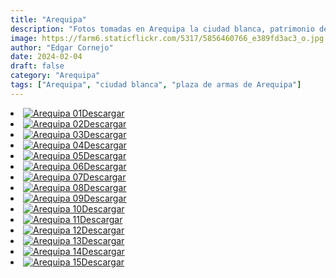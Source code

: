 ```yaml
---
title: "Arequipa"
description: "Fotos tomadas en Arequipa la ciudad blanca, patrimonio de la humanidad en la plaza de armas."
image: https://farm6.staticflickr.com/5317/5856460766_e389fd3ac3_o.jpg
author: "Edgar Cornejo"
date: 2024-02-04
draft: false
category: "Arequipa"
tags: ["Arequipa", "ciudad blanca", "plaza de armas de Arequipa"]
---
```


<li><a href="https://farm6.staticflickr.com/5317/5856460766_e389fd3ac3_o.jpg" download title="Descargar"><img src="https://farm6.staticflickr.com/5317/5856460766_1d66da7457_n.jpg" loading="lazy" alt="Arequipa 01">Descargar</a></li>
<li><a href="https://farm3.staticflickr.com/2762/5856463392_eff8719f42_o.jpg" download title="Descargar"><img src="https://farm3.staticflickr.com/2762/5856463392_f9ced74e68_n.jpg" loading="lazy" alt="Arequipa 02">Descargar</a></li>
<li><a href="https://farm4.staticflickr.com/3157/5855911663_c83b9b37af_o.jpg" download title="Descargar"><img src="https://farm4.staticflickr.com/3157/5855911663_ec7809b4bf_n.jpg" loading="lazy" alt="Arequipa 03">Descargar</a></li>
<li><a href="https://farm4.staticflickr.com/3067/5855914863_1b8e34d520_o.jpg" download title="Descargar"><img src="https://farm4.staticflickr.com/3067/5855914863_0259d71c8e_n.jpg" loading="lazy" alt="Arequipa 04">Descargar</a></li>
<li><a href="https://farm6.staticflickr.com/5078/5856472372_dd113e4090_o.jpg" download title="Descargar"><img src="https://farm6.staticflickr.com/5078/5856472372_155d6156a2_n.jpg" loading="lazy" alt="Arequipa 05">Descargar</a></li>
<li><a href="https://farm3.staticflickr.com/2661/5855921043_dd2d42b1f3_o.jpg" download title="Descargar"><img src="https://farm3.staticflickr.com/2661/5855921043_81029c9c46_n.jpg" loading="lazy" alt="Arequipa 06">Descargar</a></li>
<li><a href="https://farm4.staticflickr.com/3248/5855930009_dfbe6db562_o.jpg" download title="Descargar"><img src="https://farm4.staticflickr.com/3248/5855930009_307dc5f1af_n.jpg" loading="lazy" alt="Arequipa 07">Descargar</a></li>
<li><a href="https://farm6.staticflickr.com/5235/5856487158_1cb28a80ef_o.jpg" download title="Descargar"><img src="https://farm6.staticflickr.com/5235/5856487158_92bf31d5a1_n.jpg" loading="lazy" alt="Arequipa 08">Descargar</a></li>
<li><a href="https://farm3.staticflickr.com/2727/5855952217_ebd7ed92a6_o.jpg" download title="Descargar"><img src="https://farm3.staticflickr.com/2727/5855952217_90c93fb4a5_n.jpg" loading="lazy" alt="Arequipa 09">Descargar</a></li>
<li><a href="https://farm3.staticflickr.com/2634/5856521978_7ffcf84d66_o.jpg" download title="Descargar"><img src="https://farm3.staticflickr.com/2634/5856521978_ca032e5375_n.jpg" loading="lazy" alt="Arequipa 10">Descargar</a></li>
<li><a href="https://farm9.staticflickr.com/8785/17068398261_789e1912cb_o.jpg" download title="Descargar"><img src="https://farm9.staticflickr.com/8785/17068398261_a071e391e2_n.jpg" loading="lazy" alt="Arequipa 11">Descargar</a></li>
<li><a href="https://farm9.staticflickr.com/8698/17067652232_f2f4b5647d_o.jpg" download title="Descargar"><img src="https://farm9.staticflickr.com/8698/17067652232_976f8c28aa_n.jpg" loading="lazy" alt="Arequipa 12">Descargar</a></li>
<li><a href="https://farm8.staticflickr.com/7674/16882899619_4c887186e9_o.jpg" download title="Descargar"><img src="https://farm8.staticflickr.com/7674/16882899619_184d07222c_n.jpg" loading="lazy" alt="Arequipa 13">Descargar</a></li>
<li><a href="https://farm8.staticflickr.com/7672/17068350991_0d00799edd_o.jpg" download title="Descargar"><img src="https://farm8.staticflickr.com/7672/17068350991_d36cff68b8_n.jpg" loading="lazy" alt="Arequipa 14">Descargar</a></li>
<li><a href="https://farm8.staticflickr.com/7587/16448947003_0ac5e509e1_o.jpg" download title="Descargar"><img src="https://farm8.staticflickr.com/7587/16448947003_83943207ae_n.jpg" loading="lazy" alt="Arequipa 15">Descargar</a></li>
